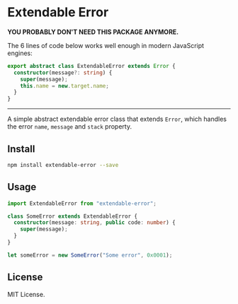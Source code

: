 # Extendable Error

**YOU PROBABLY DON'T NEED THIS PACKAGE ANYMORE.**

The 6 lines of code below works well enough in modern JavaScript engines:

```ts
export abstract class ExtendableError extends Error {
  constructor(message?: string) {
    super(message);
    this.name = new.target.name;
  }
}
```

---

A simple abstract extendable error class that extends `Error`, which handles the error `name`, `message` and `stack` property.

## Install

```sh
npm install extendable-error --save
```

## Usage

```ts
import ExtendableError from "extendable-error";

class SomeError extends ExtendableError {
  constructor(message: string, public code: number) {
    super(message);
  }
}

let someError = new SomeError("Some error", 0x0001);
```

## License

MIT License.
